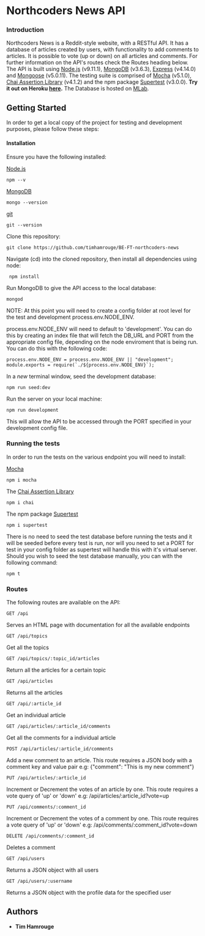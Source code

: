 # Northcoders News API

### Introduction

Northcoders News is a Reddit-style website, with a RESTful API. It has a database of articles created by users, with functionality to add comments to articles. It is possible to vote (up or down) on all articles and comments. For further information on the API's routes check the Routes heading below. The API is built using [Node.js](https://nodejs.org/en/) (v9.11.1), [MongoDB](https://www.mongodb.com/) (v3.6.3), [Express](https://expressjs.com/) (v4.14.0) and [Mongoose](http://mongoosejs.com/) (v5.0.11). The testing suite is comprised of [Mocha](https://mochajs.org/) (v5.1.0), [Chai Assertion Library](http://www.chaijs.com/) (v4.1.2) and the npm package [Supertest](https://www.npmjs.com/package/supertest) (v3.0.0). **Try it out on Heroku [here](https://nc-news-timhamrouge.herokuapp.com/api/).** The Database is hosted on [MLab](https://mlab.com/).

## Getting Started

In order to get a local copy of the project for testing and development purposes, please follow these steps:

#### Installation

Ensure you have the following installed:

[Node.js](https://nodejs.org/en/)

```
npm --v
```

[MongoDB](https://www.mongodb.com/download-center#community)

```
mongo --version
```

[git](https://git-scm.com/downloads)

```
git --version
```

Clone this repository:

```
git clone https://github.com/timhamrouge/BE-FT-northcoders-news
```

Navigate (cd) into the cloned repository, then install all dependencies using node:

```
 npm install
```

Run MongoDB to give the API access to the local database:

```
mongod
```

NOTE: At this point you will need to create a config folder at root level for the test and development process.env.NODE_ENV.

process.env.NODE_ENV will need to default to 'development'. You can do this by creating an index file that will fetch the DB_URL and PORT from the appropriate config file, depending on the node enviroment that is being run. You can do this with the following code:

```
process.env.NODE_ENV = process.env.NODE_ENV || "development";
module.exports = require(`./${process.env.NODE_ENV}`);
```

In a _new_ terminal window, seed the development database:

```
npm run seed:dev
```

Run the server on your local machine:

```
npm run development
```

This will allow the API to be accessed through the PORT specified in your development config file.

### Running the tests

In order to run the tests on the various endpoint you will need to install:

[Mocha](https://mochajs.org/)

```
npm i mocha
```

The [Chai Assertion Library](http://www.chaijs.com/)

```
npm i chai
```

The npm package [Supertest](https://www.npmjs.com/package/supertest)

```
npm i supertest
```

There is no need to seed the test database before running the tests and it will be seeded before every test is run, nor will you need to set a PORT for test in your config folder as supertest will handle this with it's virtual server. Should you wish to seed the test database manually, you can with the following command:

```
npm t
```

### Routes

The following routes are available on the API:

```
GET /api
```

Serves an HTML page with documentation for all the available endpoints

```
GET /api/topics
```

Get all the topics

```
GET /api/topics/:topic_id/articles
```

Return all the articles for a certain topic

```
GET /api/articles
```

Returns all the articles

```
GET /api/:article_id
```

Get an individual article

```
GET /api/articles/:article_id/comments
```

Get all the comments for a individual article

```
POST /api/articles/:article_id/comments
```

Add a new comment to an article. This route requires a JSON body with a comment key and value pair
e.g: {"comment": "This is my new comment"}

```
PUT /api/articles/:article_id
```

Increment or Decrement the votes of an article by one. This route requires a vote query of 'up' or 'down'
e.g: /api/articles/:article_id?vote=up

```
PUT /api/comments/:comment_id
```

Increment or Decrement the votes of a comment by one. This route requires a vote query of 'up' or 'down'
e.g: /api/comments/:comment_id?vote=down

```
DELETE /api/comments/:comment_id
```

Deletes a comment

```
GET /api/users
```

Returns a JSON object with all users

```
GET /api/users/:username
```

Returns a JSON object with the profile data for the specified user

## Authors

* **Tim Hamrouge**
